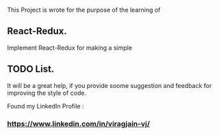 This Project is wrote for the purpose of the learning of 
## React-Redux.

Implement React-Redux for making a simple 
## TODO List.

It will be a great help, if you provide soome suggestion and feedback for improving the style of code.

Found my LinkedIn Profile : 
### https://www.linkedin.com/in/viragjain-vj/
